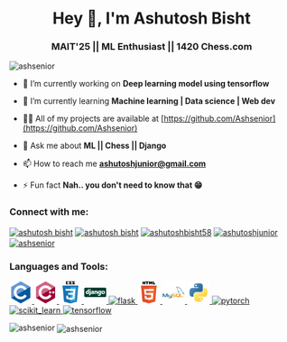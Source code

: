 <h1 align="center">Hey 🤝, I'm Ashutosh Bisht</h1>
<h3 align="center">MAIT'25 || ML Enthusiast || 1420 Chess.com</h3>

<p align="left"> <img src="https://komarev.com/ghpvc/?username=ashsenior&label=Profile%20views&color=0e75b6&style=flat" alt="ashsenior" /> </p>

- 🔭 I’m currently working on **Deep learning model using tensorflow**

- 🌱 I’m currently learning **Machine learning | Data science | Web dev**

- 👨‍💻 All of my projects are available at [https://github.com/Ashsenior](https://github.com/Ashsenior)

- 💬 Ask me about **ML || Chess || Django**

- 📫 How to reach me **ashutoshjunior@gmail.com**

- ⚡ Fun fact **Nah.. you don't need to know that 😁**

<h3 align="left">Connect with me:</h3>
<p align="left">
<a href="https://linkedin.com/in/ashutosh bisht" target="blank"><img align="center" src="https://raw.githubusercontent.com/rahuldkjain/github-profile-readme-generator/master/src/images/icons/Social/linked-in-alt.svg" alt="ashutosh bisht" height="30" width="40" /></a>
<a href="https://kaggle.com/ashutosh bisht" target="blank"><img align="center" src="https://raw.githubusercontent.com/rahuldkjain/github-profile-readme-generator/master/src/images/icons/Social/kaggle.svg" alt="ashutosh bisht" height="30" width="40" /></a>
<a href="https://instagram.com/ashutoshbisht58" target="blank"><img align="center" src="https://raw.githubusercontent.com/rahuldkjain/github-profile-readme-generator/master/src/images/icons/Social/instagram.svg" alt="ashutoshbisht58" height="30" width="40" /></a>
<a href="https://www.hackerrank.com/ashutoshjunior" target="blank"><img align="center" src="https://raw.githubusercontent.com/rahuldkjain/github-profile-readme-generator/master/src/images/icons/Social/hackerrank.svg" alt="ashutoshjunior" height="30" width="40" /></a>
<a href="https://discord.gg/ashsenior" target="blank"><img align="center" src="https://raw.githubusercontent.com/rahuldkjain/github-profile-readme-generator/master/src/images/icons/Social/discord.svg" alt="ashsenior" height="30" width="40" /></a>
</p>

<h3 align="left">Languages and Tools:</h3>
<p align="left"> <a href="https://www.cprogramming.com/" target="_blank" rel="noreferrer"> <img src="https://raw.githubusercontent.com/devicons/devicon/master/icons/c/c-original.svg" alt="c" width="40" height="40"/> </a> <a href="https://www.w3schools.com/cpp/" target="_blank" rel="noreferrer"> <img src="https://raw.githubusercontent.com/devicons/devicon/master/icons/cplusplus/cplusplus-original.svg" alt="cplusplus" width="40" height="40"/> </a> <a href="https://www.w3schools.com/css/" target="_blank" rel="noreferrer"> <img src="https://raw.githubusercontent.com/devicons/devicon/master/icons/css3/css3-original-wordmark.svg" alt="css3" width="40" height="40"/> </a> <a href="https://www.djangoproject.com/" target="_blank" rel="noreferrer"> <img src="https://raw.githubusercontent.com/devicons/devicon/master/icons/django/django-original.svg" alt="django" width="40" height="40"/> </a> <a href="https://flask.palletsprojects.com/" target="_blank" rel="noreferrer"> <img src="https://www.vectorlogo.zone/logos/pocoo_flask/pocoo_flask-icon.svg" alt="flask" width="40" height="40"/> </a> <a href="https://www.w3.org/html/" target="_blank" rel="noreferrer"> <img src="https://raw.githubusercontent.com/devicons/devicon/master/icons/html5/html5-original-wordmark.svg" alt="html5" width="40" height="40"/> </a> <a href="https://www.mysql.com/" target="_blank" rel="noreferrer"> <img src="https://raw.githubusercontent.com/devicons/devicon/master/icons/mysql/mysql-original-wordmark.svg" alt="mysql" width="40" height="40"/> </a> <a href="https://www.python.org" target="_blank" rel="noreferrer"> <img src="https://raw.githubusercontent.com/devicons/devicon/master/icons/python/python-original.svg" alt="python" width="40" height="40"/> </a> <a href="https://pytorch.org/" target="_blank" rel="noreferrer"> <img src="https://www.vectorlogo.zone/logos/pytorch/pytorch-icon.svg" alt="pytorch" width="40" height="40"/> </a> <a href="https://scikit-learn.org/" target="_blank" rel="noreferrer"> <img src="https://upload.wikimedia.org/wikipedia/commons/0/05/Scikit_learn_logo_small.svg" alt="scikit_learn" width="40" height="40"/> </a> <a href="https://www.tensorflow.org" target="_blank" rel="noreferrer"> <img src="https://www.vectorlogo.zone/logos/tensorflow/tensorflow-icon.svg" alt="tensorflow" width="40" height="40"/> </a> </p>

<p><img align="left" src="https://github-readme-stats.vercel.app/api/top-langs?username=ashsenior&show_icons=true&locale=en&layout=compact" alt="ashsenior" /></p>

<p>&nbsp;<img align="center" src="https://github-readme-stats.vercel.app/api?username=ashsenior&show_icons=true&locale=en" alt="ashsenior" /></p>

